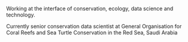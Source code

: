 Working at the interface of conservation, ecology, data science and technology.  

Currently senior conservation data scientist at General Organisation for Coral Reefs and Sea Turtle Conservation in the Red Sea, Saudi Arabia



